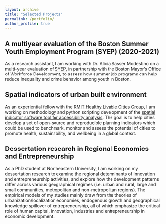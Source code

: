 ```yaml
---
layout: archive
title: "Selected Projects"
permalink: /portfolio/
author_profile: true
---
```


## A multiyear evaluation of the Boston Summer Youth Employment Program (SYEP) (2020-2021)
As a research assistant, I am working with Dr. Alicia Sasser Modestino on a multi-year evaluation of [SYEP](https://aliciasassermodestino.com/youth-development/), in partnership with the Boston Mayor’s Office of Workforce Development, to assess how summer job programs can help reduce inequality and crime behavior among youth in Boston. 
&emsp; 

## Spatial indicators of urban built environment 
As an experiential fellow with the [RMIT Healthy Livable Cities Group](https://cur.org.au/research-programs/healthy-liveable-cities-group/), I am working on methodology and python scripting development of the [spatial indicator software tool for accessibility analysis]((https://github.com/shiqin-liu/global-indicators)). The goal is to help cities develop a set of open-source and reproducible planning indicators which could be used to benchmark, monitor and assess the potential of cities to promote health, sustainability, and wellbeing in a global context.
&emsp; 

## Dessertation research in Regional Economics and Entrepreneurship
As a PhD student at Northeastern University, I am working on my dessertation research to examine the regional determinants of innovation and entrepreneurship activities, and explore how the development patterns differ across various geographical regimes (i.e. urban and rural, large and small communities, metropolitan and non-metropolitan regions). The empirical models of my studies mainly draw from the theories of urbanization/localization economies, endogenous growth and geographical knowledge spillover of entrepreneurship, all of which emphasize the critical role of human capital, innovation, industries and entrepreneurship in economic development. 